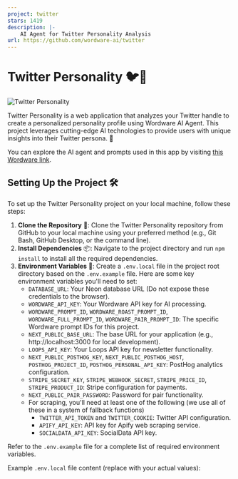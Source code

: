 ```yaml
---
project: twitter
stars: 1419
description: |-
    AI Agent for Twitter Personality Analysis
url: https://github.com/wordware-ai/twitter
---
```


# Twitter Personality 🐦🧠

![Twitter Personality](https://twitter.wordware.ai/social/og.png)

Twitter Personality is a web application that analyzes your Twitter handle to create a personalized personality profile using Wordware AI Agent. This project leverages cutting-edge AI technologies to provide users with unique insights into their Twitter persona. 🚀

You can explore the AI agent and prompts used in this app by visiting [this Wordware link](https://app.wordware.ai/share/2436ad08-5374-4750-a0f9-105080ff97ea/playground).

## Setting Up the Project 🛠️

To set up the Twitter Personality project on your local machine, follow these steps:

1. **Clone the Repository** 📂: Clone the Twitter Personality repository from GitHub to your local machine using your preferred method (e.g., Git Bash, GitHub Desktop, or the command line).
2. **Install Dependencies** 📦: Navigate to the project directory and run `npm install` to install all the required dependencies.
3. **Environment Variables** 🔐: Create a `.env.local` file in the project root directory based on the `.env.example` file. Here are some key environment variables you'll need to set:
   - `DATABASE_URL`: Your Neon database URL (Do not expose these credentials to the browser).
   - `WORDWARE_API_KEY`: Your Wordware API key for AI processing.
   - `WORDWARE_PROMPT_ID`, `WORDWARE_ROAST_PROMPT_ID`, `WORDWARE_FULL_PROMPT_ID`, `WORDWARE_PAIR_PROMPT_ID`: The specific Wordware prompt IDs for this project.
   - `NEXT_PUBLIC_BASE_URL`: The base URL for your application (e.g., http://localhost:3000 for local development).
   - `LOOPS_API_KEY`: Your Loops API key for newsletter functionality.
   - `NEXT_PUBLIC_POSTHOG_KEY`, `NEXT_PUBLIC_POSTHOG_HOST`, `POSTHOG_PROJECT_ID`, `POSTHOG_PERSONAL_API_KEY`: PostHog analytics configuration.
   - `STRIPE_SECRET_KEY`, `STRIPE_WEBHOOK_SECRET`, `STRIPE_PRICE_ID`, `STRIPE_PRODUCT_ID`: Stripe configuration for payments.
   - `NEXT_PUBLIC_PAIR_PASSWORD`: Password for pair functionality.
   - For scraping, you'll need at least one of the following (we use all of these in a system of fallback functions)
     - `TWITTER_API_TOKEN` and `TWITTER_COOKIE`: Twitter API configuration.
     - `APIFY_API_KEY`: API key for Apify web scraping service.
     - `SOCIALDATA_API_KEY`: SocialData API key.

Refer to the `.env.example` file for a complete list of required environment variables.

Example `.env.local` file content (replace with your actual values):

